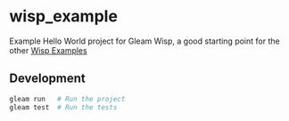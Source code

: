# wisp_example

Example Hello World project for Gleam Wisp, a good starting point for the other [Wisp Examples](https://github.com/gleam-wisp/wisp/tree/main/examples)

## Development

```sh
gleam run   # Run the project
gleam test  # Run the tests
```
